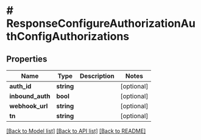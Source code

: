 # # ResponseConfigureAuthorizationAuthConfigAuthorizations

## Properties

Name | Type | Description | Notes
------------ | ------------- | ------------- | -------------
**auth_id** | **string** |  | [optional]
**inbound_auth** | **bool** |  | [optional]
**webhook_url** | **string** |  | [optional]
**tn** | **string** |  | [optional]

[[Back to Model list]](../../README.md#models) [[Back to API list]](../../README.md#endpoints) [[Back to README]](../../README.md)
